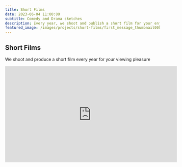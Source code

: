 ```yaml
---
title: Short Films
date: 2023-06-04 11:00:00
subtitle: Comedy and Drama sketches
description: Every year, we shoot and publish a short film for your enjoyment.
featured_image: /images/projects/short-films/first_message_thumbnail0000.jpg
---
```


## Short Films

We shoot and produce a short film every year for your viewing pleasure

<iframe width="560" height="315" src="https://www.youtube.com/embed/videoseries?si=bQbQ5dvp0VZgXjuA&amp;list=PLNb91KaW1BVjpOdkObkdj0em29iCzuNyK" title="YouTube video player" frameborder="0" allow="accelerometer; autoplay; clipboard-write; encrypted-media; gyroscope; picture-in-picture; web-share" referrerpolicy="strict-origin-when-cross-origin" allowfullscreen></iframe>
